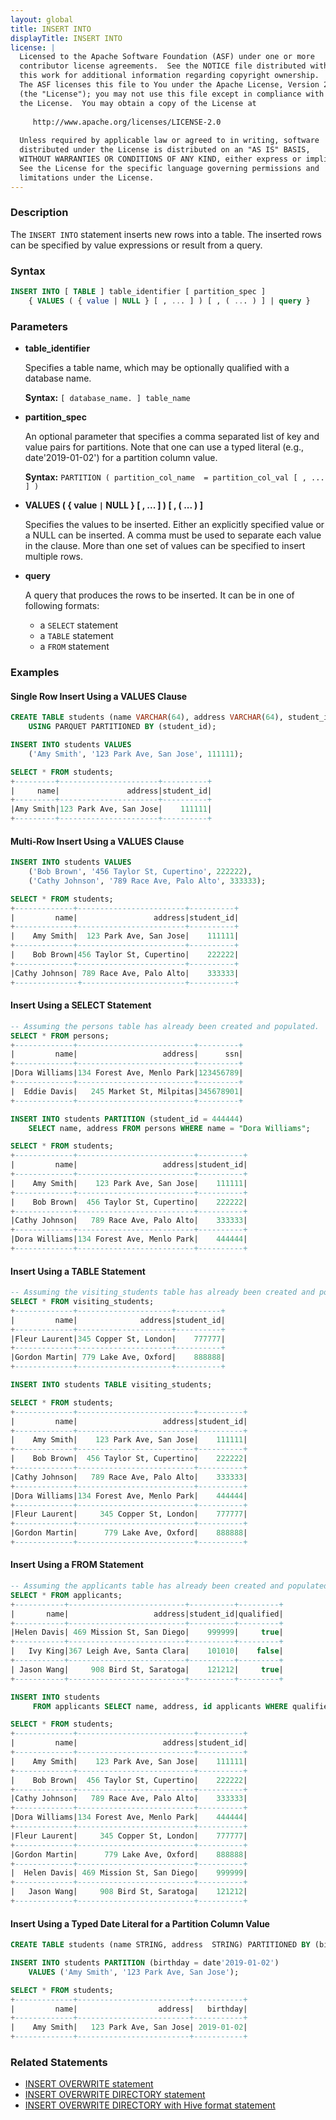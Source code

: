 ```yaml
---
layout: global
title: INSERT INTO
displayTitle: INSERT INTO
license: |
  Licensed to the Apache Software Foundation (ASF) under one or more
  contributor license agreements.  See the NOTICE file distributed with
  this work for additional information regarding copyright ownership.
  The ASF licenses this file to You under the Apache License, Version 2.0
  (the "License"); you may not use this file except in compliance with
  the License.  You may obtain a copy of the License at
 
     http://www.apache.org/licenses/LICENSE-2.0
 
  Unless required by applicable law or agreed to in writing, software
  distributed under the License is distributed on an "AS IS" BASIS,
  WITHOUT WARRANTIES OR CONDITIONS OF ANY KIND, either express or implied.
  See the License for the specific language governing permissions and
  limitations under the License.
---
```


### Description

The `INSERT INTO` statement inserts new rows into a table. The inserted rows can be specified by value expressions or result from a query.

### Syntax

```sql
INSERT INTO [ TABLE ] table_identifier [ partition_spec ]
    { VALUES ( { value | NULL } [ , ... ] ) [ , ( ... ) ] | query }
```

### Parameters

* **table_identifier**

    Specifies a table name, which may be optionally qualified with a database name.

    **Syntax:** `[ database_name. ] table_name`

* **partition_spec**

    An optional parameter that specifies a comma separated list of key and value pairs
    for partitions. Note that one can use a typed literal (e.g., date'2019-01-02') for a partition column value.

    **Syntax:** `PARTITION ( partition_col_name  = partition_col_val [ , ... ] )`

* **VALUES ( { value `|` NULL } [ , ... ] ) [ , ( ... ) ]**

    Specifies the values to be inserted. Either an explicitly specified value or a NULL can be inserted.
    A comma must be used to separate each value in the clause. More than one set of values can be specified to insert multiple rows.

* **query**

    A query that produces the rows to be inserted. It can be in one of following formats:
    * a `SELECT` statement
    * a `TABLE` statement
    * a `FROM` statement

### Examples

#### Single Row Insert Using a VALUES Clause

```sql
CREATE TABLE students (name VARCHAR(64), address VARCHAR(64), student_id INT)
    USING PARQUET PARTITIONED BY (student_id);

INSERT INTO students VALUES
    ('Amy Smith', '123 Park Ave, San Jose', 111111);

SELECT * FROM students;
+---------+----------------------+----------+
|     name|               address|student_id|
+---------+----------------------+----------+
|Amy Smith|123 Park Ave, San Jose|    111111|
+---------+----------------------+----------+
```

#### Multi-Row Insert Using a VALUES Clause

```sql
INSERT INTO students VALUES
    ('Bob Brown', '456 Taylor St, Cupertino', 222222),
    ('Cathy Johnson', '789 Race Ave, Palo Alto', 333333);

SELECT * FROM students;
+-------------+------------------------+----------+
|         name|                 address|student_id|
+-------------+------------------------+----------+
|    Amy Smith|  123 Park Ave, San Jose|    111111|
+-------------+------------------------+----------+
|    Bob Brown|456 Taylor St, Cupertino|    222222|
+-------------+------------------------+----------+
|Cathy Johnson| 789 Race Ave, Palo Alto|    333333|
+--------------+-----------------------+----------+
```

#### Insert Using a SELECT Statement

```sql
-- Assuming the persons table has already been created and populated.
SELECT * FROM persons;
+-------------+--------------------------+---------+
|         name|                   address|      ssn|
+-------------+--------------------------+---------+
|Dora Williams|134 Forest Ave, Menlo Park|123456789|
+-------------+--------------------------+---------+
|  Eddie Davis|   245 Market St, Milpitas|345678901|
+-------------+--------------------------+---------+

INSERT INTO students PARTITION (student_id = 444444)
    SELECT name, address FROM persons WHERE name = "Dora Williams";

SELECT * FROM students;
+-------------+--------------------------+----------+
|         name|                   address|student_id|
+-------------+--------------------------+----------+
|    Amy Smith|    123 Park Ave, San Jose|    111111|
+-------------+--------------------------+----------+
|    Bob Brown|  456 Taylor St, Cupertino|    222222|
+-------------+--------------------------+----------+
|Cathy Johnson|   789 Race Ave, Palo Alto|    333333|
+-------------+--------------------------+----------+
|Dora Williams|134 Forest Ave, Menlo Park|    444444|
+-------------+--------------------------+----------+
```

#### Insert Using a TABLE Statement

```sql
-- Assuming the visiting_students table has already been created and populated.
SELECT * FROM visiting_students;
+-------------+---------------------+----------+
|         name|              address|student_id|
+-------------+---------------------+----------+
|Fleur Laurent|345 Copper St, London|    777777|
+-------------+---------------------+----------+
|Gordon Martin| 779 Lake Ave, Oxford|    888888|
+-------------+---------------------+----------+

INSERT INTO students TABLE visiting_students;

SELECT * FROM students;
+-------------+--------------------------+----------+
|         name|                   address|student_id|
+-------------+--------------------------+----------+
|    Amy Smith|    123 Park Ave, San Jose|    111111|
+-------------+--------------------------+----------+
|    Bob Brown|  456 Taylor St, Cupertino|    222222|
+-------------+--------------------------+----------+
|Cathy Johnson|   789 Race Ave, Palo Alto|    333333|
+-------------+--------------------------+----------+
|Dora Williams|134 Forest Ave, Menlo Park|    444444|
+-------------+--------------------------+----------+
|Fleur Laurent|     345 Copper St, London|    777777|
+-------------+--------------------------+----------+
|Gordon Martin|      779 Lake Ave, Oxford|    888888|
+-------------+--------------------------+----------+
```

#### Insert Using a FROM Statement

```sql
-- Assuming the applicants table has already been created and populated.
SELECT * FROM applicants;
+-----------+--------------------------+----------+---------+
|       name|                   address|student_id|qualified|
+-----------+--------------------------+----------+---------+
|Helen Davis| 469 Mission St, San Diego|    999999|     true|
+-----------+--------------------------+----------+---------+
|   Ivy King|367 Leigh Ave, Santa Clara|    101010|    false|
+-----------+--------------------------+----------+---------+
| Jason Wang|     908 Bird St, Saratoga|    121212|     true|
+-----------+--------------------------+----------+---------+

INSERT INTO students
     FROM applicants SELECT name, address, id applicants WHERE qualified = true;

SELECT * FROM students;
+-------------+--------------------------+----------+
|         name|                   address|student_id|
+-------------+--------------------------+----------+
|    Amy Smith|    123 Park Ave, San Jose|    111111|
+-------------+--------------------------+----------+
|    Bob Brown|  456 Taylor St, Cupertino|    222222|
+-------------+--------------------------+----------+
|Cathy Johnson|   789 Race Ave, Palo Alto|    333333|
+-------------+--------------------------+----------+
|Dora Williams|134 Forest Ave, Menlo Park|    444444|
+-------------+--------------------------+----------+
|Fleur Laurent|     345 Copper St, London|    777777|
+-------------+--------------------------+----------+
|Gordon Martin|      779 Lake Ave, Oxford|    888888|
+-------------+--------------------------+----------+
|  Helen Davis| 469 Mission St, San Diego|    999999|
+-------------+--------------------------+----------+
|   Jason Wang|     908 Bird St, Saratoga|    121212|
+-------------+--------------------------+----------+
```

#### Insert Using a Typed Date Literal for a Partition Column Value
```sql
CREATE TABLE students (name STRING, address  STRING) PARTITIONED BY (birthday DATE);

INSERT INTO students PARTITION (birthday = date'2019-01-02')
    VALUES ('Amy Smith', '123 Park Ave, San Jose');

SELECT * FROM students;
+-------------+-------------------------+-----------+
|         name|                  address|   birthday|
+-------------+-------------------------+-----------+
|    Amy Smith|   123 Park Ave, San Jose| 2019-01-02|
+-------------+-------------------------+-----------+
```

### Related Statements

* [INSERT OVERWRITE statement](sql-ref-syntax-dml-insert-overwrite-table.html)
* [INSERT OVERWRITE DIRECTORY statement](sql-ref-syntax-dml-insert-overwrite-directory.html)
* [INSERT OVERWRITE DIRECTORY with Hive format statement](sql-ref-syntax-dml-insert-overwrite-directory-hive.html)
